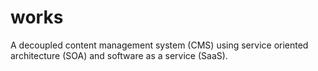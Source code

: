 # works
A decoupled content management system (CMS) using service oriented architecture (SOA) and software as a service (SaaS).
